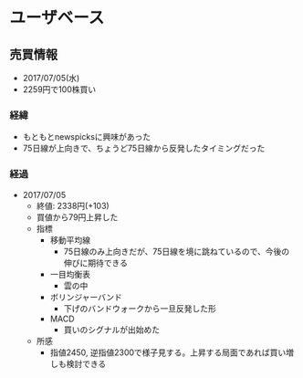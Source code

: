 # ユーザベース
## 売買情報
- 2017/07/05(水)
- 2259円で100株買い

### 経緯
- もともとnewspicksに興味があった
- 75日線が上向きで、ちょうど75日線から反発したタイミングだった

### 経過
- 2017/07/05
    - 終値: 2338円(+103)
    - 買値から79円上昇した
    - 指標
      - 移動平均線
        - 75日線のみ上向きだが、75日線を境に跳ねているので、今後の伸びに期待できる
      - 一目均衡表
        - 雲の中
      - ボリンジャーバンド
        - 下げのバンドウォークから一旦反発した形
      - MACD
        - 買いのシグナルが出始めた
    - 所感
      - 指値2450, 逆指値2300で様子見する。上昇する局面であれば買い増しも検討できる 
